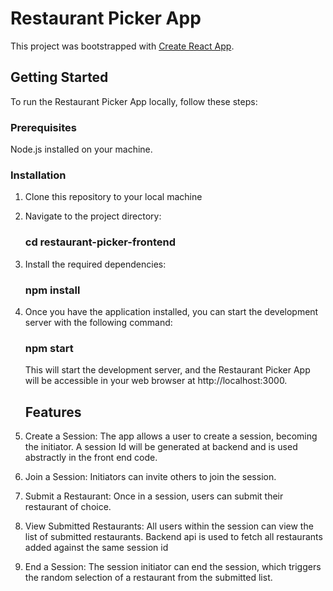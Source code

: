 # Restaurant Picker App

This project was bootstrapped with [Create React App](https://github.com/facebook/create-react-app).

## Getting Started

To run the Restaurant Picker App locally, follow these steps:

### Prerequisites
Node.js installed on your machine.

### Installation

1. Clone this repository to your local machine
2. Navigate to the project directory:

    ### cd restaurant-picker-frontend

3. Install the required dependencies: 
    
    ### npm install

4. Once you have the application installed, you can start the development server with the following command:

    ### npm start

    This will start the development server, and the Restaurant Picker App will be accessible in your web browser at http://localhost:3000.


    ## Features

1. Create a Session: The app allows a user to create a session, becoming the initiator. A session Id will be generated at backend and is used abstractly in the front end code.

2. Join a Session: Initiators can invite others to join the session. 

3. Submit a Restaurant: Once in a session, users can submit their restaurant of choice.

4. View Submitted Restaurants: All users within the session can view the list of submitted restaurants. Backend api is used to fetch all restaurants added against the same session id

5. End a Session: The session initiator can end the session, which triggers the random selection of a restaurant from the submitted list.
